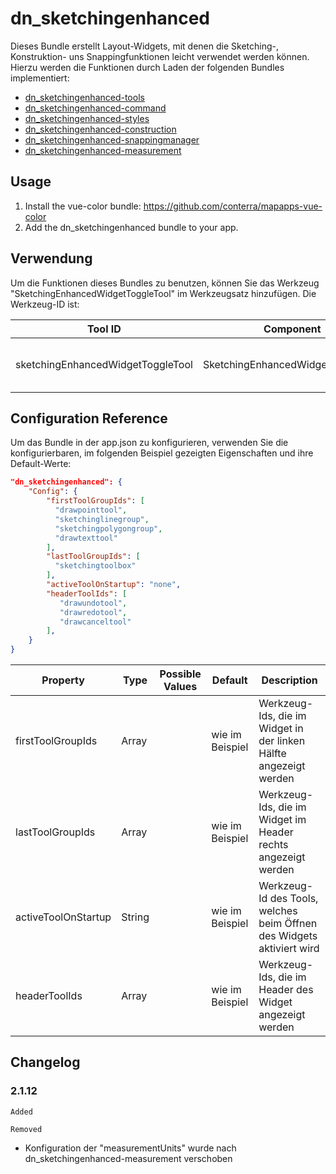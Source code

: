 # dn_sketchingenhanced

Dieses Bundle erstellt Layout-Widgets, mit denen die Sketching-, Konstruktion- uns Snappingfunktionen leicht verwendet werden können. Hierzu werden die Funktionen durch Laden der folgenden Bundles implementiert:

* [dn_sketchingenhanced-tools](#bundle=dn_sketchingenhanced-tools@)
* [dn_sketchingenhanced-command](#bundle=dn_sketchingenhanced-command@)
* [dn_sketchingenhanced-styles](#bundle=dn_sketchingenhanced-styles@)
* [dn_sketchingenhanced-construction](#bundle=dn_sketchingenhanced-construction@)
* [dn_sketchingenhanced-snappingmanager](#bundle=dn_sketchingenhanced-snappingmanager@)
* [dn_sketchingenhanced-measurement](#bundle=dn_sketchingenhanced-measurement@)

## Usage

1. Install the vue-color bundle: https://github.com/conterra/mapapps-vue-color
2. Add the dn_sketchingenhanced bundle to your app.


## Verwendung

Um die Funktionen dieses Bundles zu benutzen, können Sie das Werkzeug "SketchingEnhancedWidgetToggleTool" im Werkzeugsatz hinzufügen. Die Werkzeug-ID ist:

| Tool ID                           | Component                         | Description                      |
|-----------------------------------|-----------------------------------|----------------------------------|
| sketchingEnhancedWidgetToggleTool | SketchingEnhancedWidgetToggleTool | Zeichnen- und Editier-Werkzeuge. |

## Configuration Reference

Um das Bundle in der app.json zu konfigurieren, verwenden Sie die konfigurierbaren, im folgenden Beispiel gezeigten Eigenschaften und ihre Default-Werte:

```json
"dn_sketchingenhanced": {
    "Config": {
        "firstToolGroupIds": [
          "drawpointtool",
          "sketchinglinegroup",
          "sketchingpolygongroup",
          "drawtexttool"
        ],
        "lastToolGroupIds": [
          "sketchingtoolbox"
        ],
        "activeToolOnStartup": "none",
        "headerToolIds": [
           "drawundotool",
           "drawredotool",
           "drawcanceltool"
        ],
    }
}
```

| Property              | Type    | Possible Values               | Default                  | Description                                                |
|-----------------------|---------|-------------------------------|--------------------------|------------------------------------------------------------|
| firstToolGroupIds     | Array  |                               | wie im Beispiel          | Werkzeug-Ids, die im Widget in der linken Hälfte angezeigt werden         |
| lastToolGroupIds      | Array   |                               | wie im Beispiel          | Werkzeug-Ids, die im Widget im Header rechts angezeigt werden        |
| activeToolOnStartup   | String   |                               | wie im Beispiel          | Werkzeug-Id des Tools, welches beim Öffnen des Widgets aktiviert wird        |
| headerToolIds         | Array   |                               | wie im Beispiel          | Werkzeug-Ids, die im Header des Widget angezeigt werden    |

## Changelog
### 2.1.12
`Added`

`Removed`
- Konfiguration der "measurementUnits" wurde nach dn_sketchingenhanced-measurement verschoben
